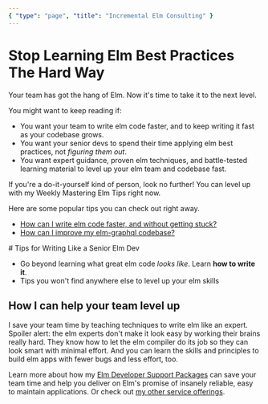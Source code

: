 ```yaml
---
{ "type": "page", "title": "Incremental Elm Consulting" }
---
```


# Stop Learning Elm Best Practices The Hard Way

Your team has got the hang of Elm. Now it's time to take it to the next level.

You might want to keep reading if:

- You want your team to write elm code faster, and to keep writing it fast as your codebase grows.
- You want your senior devs to spend their time applying elm best practices, not _figuring them out_.
- You want expert guidance, proven elm techniques, and battle-tested learning material to level up your elm team and codebase fast.

If you're a do-it-yourself kind of person, look no further! You can level up with my Weekly Mastering Elm Tips right now.

Here are some popular tips you can check out right away.

- [How can I write elm code faster, and without getting stuck?](/articles/moving-faster-with-tiny-steps)
- [How can I improve my elm-graphql codebase?](/custom-scalar-checklist)

<signup buttontext="I want weekly elm tips!" formid="906002494">
# Tips for Writing Like a Senior Elm Dev

- Go beyond learning what great elm code _looks like_. Learn **how to write it**.
- Tips you won't find anywhere else to level up your elm skills
  </signup>

## How I can help your team level up

I save your team time by teaching techniques to write elm like an expert. Spoiler alert: the elm experts don't make it look easy by working their brains really hard. They know how to let the elm compiler do its job so they can look smart with minimal effort. And you can learn the skills and principles to build elm apps with fewer bugs and less effort, too.

Learn more about how my [Elm Developer Support Packages](/services#developer-support) can save your team time and help you deliver on Elm's promise of insanely reliable, easy to maintain applications. Or check out [my other service offerings](/services).
